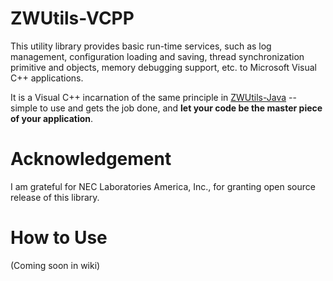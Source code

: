 # ZWUtils-VCPP
This utility library provides basic run-time services, such as log management, configuration loading and saving, thread synchronization primitive and objects, memory debugging support, etc. to Microsoft Visual C++ applications.

It is a Visual C++ incarnation of the same principle in [ZWUtils-Java](https://github.com/Adam5Wu/ZWUtils-Java) -- simple to use and gets the job done, and **let your code be the master piece of your application**.

# Acknowledgement
I am grateful for NEC Laboratories America, Inc., for granting open source release of this library.

# How to Use
(Coming soon in wiki)
